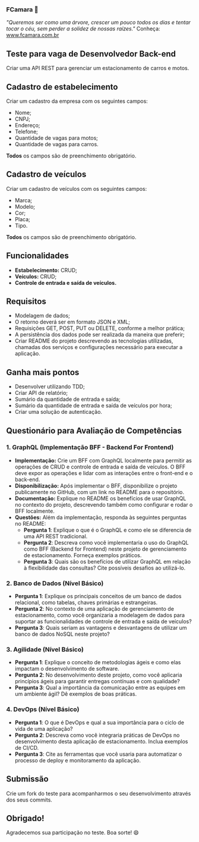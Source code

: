 ### FCamara 🚀

*"Queremos ser como uma árvore, crescer um pouco todos os dias e tentar tocar o céu, sem perder a solidez de nossas raízes."*
Conheça: www.fcamara.com.br

## Teste para vaga de Desenvolvedor Back-end
Criar uma API REST para gerenciar um estacionamento de carros e motos.

## Cadastro de estabelecimento
Criar um cadastro da empresa com os seguintes campos:
   - Nome;
   - CNPJ;
   - Endereço;
   - Telefone;
   - Quantidade de vagas para motos;
   - Quantidade de vagas para carros.

**Todos** os campos são de preenchimento obrigatório.

## Cadastro de veículos
Criar um cadastro de veículos com os seguintes campos:
   - Marca;
   - Modelo;
   - Cor;
   - Placa;
   - Tipo.

**Todos** os campos são de preenchimento obrigatório.

## Funcionalidades
   - **Estabelecimento:** CRUD;
   - **Veículos:** CRUD;
   - **Controle de entrada e saída de veículos.**

## Requisitos
   - Modelagem de dados;
   - O retorno deverá ser em formato JSON e XML;
   - Requisições GET, POST, PUT ou DELETE, conforme a melhor prática;
   - A persistência dos dados pode ser realizada da maneira que preferir;
   - Criar README do projeto descrevendo as tecnologias utilizadas, chamadas dos serviços e configurações necessário para executar a aplicação.
   
## Ganha mais pontos
   - Desenvolver utilizando TDD;
   - Criar API de relatório;
   - Sumário da quantidade de entrada e saída;
   - Sumário da quantidade de entrada e saída de veículos por hora;
   - Criar uma solução de autenticação.

## Questionário para Avaliação de Competências

### 1. GraphQL (Implementação BFF - Backend For Frontend)
   - **Implementação:** Crie um BFF com GraphQL localmente para permitir as operações de CRUD e controle de entrada e saída de veículos. O BFF deve expor as operações e lidar com as interações entre o front-end e o back-end.
   - **Disponibilização:** Após implementar o BFF, disponibilize o projeto publicamente no GitHub, com um link no README para o repositório.
   - **Documentação:** Explique no README os benefícios de usar GraphQL no contexto do projeto, descrevendo também como configurar e rodar o BFF localmente.
   - **Questões:** Além da implementação, responda às seguintes perguntas no README:
      - **Pergunta 1**: Explique o que é o GraphQL e como ele se diferencia de uma API REST tradicional.
      - **Pergunta 2**: Descreva como você implementaria o uso do GraphQL como BFF (Backend for Frontend) neste projeto de gerenciamento de estacionamento. Forneça exemplos práticos.
      - **Pergunta 3**: Quais são os benefícios de utilizar GraphQL em relação à flexibilidade das consultas? Cite possíveis desafios ao utilizá-lo.

### 2. Banco de Dados (Nível Básico)
   - **Pergunta 1**: Explique os principais conceitos de um banco de dados relacional, como tabelas, chaves primárias e estrangeiras.
   - **Pergunta 2**: No contexto de uma aplicação de gerenciamento de estacionamento, como você organizaria a modelagem de dados para suportar as funcionalidades de controle de entrada e saída de veículos?
   - **Pergunta 3**: Quais seriam as vantagens e desvantagens de utilizar um banco de dados NoSQL neste projeto?

### 3. Agilidade (Nível Básico)
   - **Pergunta 1**: Explique o conceito de metodologias ágeis e como elas impactam o desenvolvimento de software.
   - **Pergunta 2**: No desenvolvimento deste projeto, como você aplicaria princípios ágeis para garantir entregas contínuas e com qualidade?
   - **Pergunta 3**: Qual a importância da comunicação entre as equipes em um ambiente ágil? Dê exemplos de boas práticas.

### 4. DevOps (Nível Básico)
   - **Pergunta 1**: O que é DevOps e qual a sua importância para o ciclo de vida de uma aplicação?
   - **Pergunta 2**: Descreva como você integraria práticas de DevOps no desenvolvimento desta aplicação de estacionamento. Inclua exemplos de CI/CD.
   - **Pergunta 3**: Cite as ferramentas que você usaria para automatizar o processo de deploy e monitoramento da aplicação.

## Submissão
Crie um fork do teste para acompanharmos o seu desenvolvimento através dos seus commits.

## Obrigado!
Agradecemos sua participação no teste. Boa sorte! 😄
